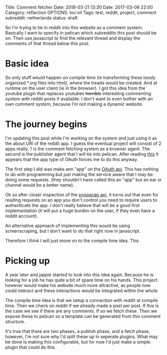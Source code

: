 Title: Comment fetcher
Date: 2018-03-21 13:30
Date: 2017-03-06 22:00
Category: reflection
OPTIONS: toc:nil
Tags: test, reddit, project, comment
subreddit: netherlands
status: draft

So I'm trying to tie in reddit into this website as a comment system.
Basically I want to specify in pelican which subreddits this post should be on.
Then use javascript to find the relevant thread and display the comments of
that thread below this post.

# Basic idea

So only stuff would happen on compile time (ie transforming these loosly organized
\*.org files into html), where the treads would be created.
And at runtime on the user client (ie in the browser).
I got this idea from the youtube plugin that replaces youtubes ~~horrible~~
interesting commenting system with reddit posts if available.
I don't want to even bother with an own comment system, because I'm not making
a dynamic website.

# The journey begins

I'm updating this post while I'm working on the system and just using it as the
about URI of the reddit app.
I guess the eventual project will consist of 2 apps really, 1 is the comment
fetching system as a browser agent.
The second is the publisher agent that I will tie into pelican.
After reading [this](https://github.com/reddit/reddit/wiki/OAuth2) it appears that the app type of OAuth forces me to do this
anyway.

The first step I did was make ann "app" on the [OAuth api](https://www.reddit.com/prefs/apps).
This has nothing to do with programming but just making the service aware that I
may be doing some requests. (they shouldn't have called this an "app" but an ear
or channel would be a better name).

Ok so after closer inspection of the [snoowrap api](https://not-an-aardvark.github.io/snoowrap/snoowrap.html#.getAuthUrl),
it turns out that even for reading requests on an app you don't control you
need to require users to authenticate the app.
I don't really believe that will be a good first implementation
(it will put a huge burden on the user, if they even have a reddit account).

An alternative approach of implementing this would be using screenscraping,
but I don't want to do that right now in javascript.

Therefore I think I will just move on to the compile time idea.
This 

# Picking up
A year later and jappie started to look into this idea again.
Because he is looking for a job he has quite a bit of spare time on his hands.
This project however would make his website much more attractive,
as people now could interact and these interactions would be integrated within
the whole.

The compile time idea is that we setup a connection with reddit at compile time.
Then we check on reddit if we already made a post per post.
If this is the case we see if there are any comments.
If so we fetch these.
Then we expose these to pelican so a template can be generated from this comment
structure.

It's true that there are two phases, a publish phase, and a fetch phase,
however, I'm not sure why I'd split these up in seperate plugins.
What may be done is making this configurable, but for now I'd just make a simple
plugin that could do this.
